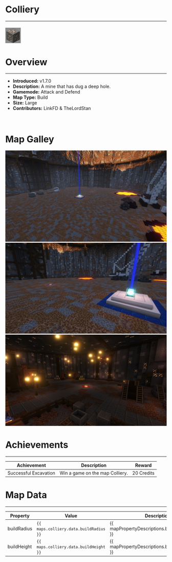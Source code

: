 <!-- replace colliery with the actual map name -->
<!-- change gamemode type for the Map data description  -->
# Colliery

***

#### ![collieryicon](../assets/maps/colliery/colliery-icon.jpg)

# Overview
***
- **Introduced:** v1.7.0
- **Description:** A mine that has dug a deep hole.
- **Gamemode:** Attack and Defend
- **Map Type:** Build
- **Size:** Large
- **Contributors:** LinkFD & TheLordStan

<br />  

# Map Galley
![Colliery - Overview](../assets/maps/colliery/colliery-overview.jpg)
![Colliery - Beacon](../assets/maps/colliery/colliery-beacon.jpg)
![Colliery - Ataccker Spawn](../assets/maps/colliery/colliery-attacker_spawn.jpg)



# Achievements
***

| Achievement | Description | Reward |
| ----- | ----- | ------ |
| Successful Excavation | Win a game on the map Colliery. | 20 Credits |



# Map Data
***

| Property | Value | Description |
| ----------- | ----------- | ------ |
| buildRadius |`{{ maps.colliery.data.buildRadius }}`| {{ mapPropertyDescriptions.buildRadius.classic }} |
| buildHeight |`{{ maps.colliery.data.buildHeight }}`| {{ mapPropertyDescriptions.buildHeight.classic }} |